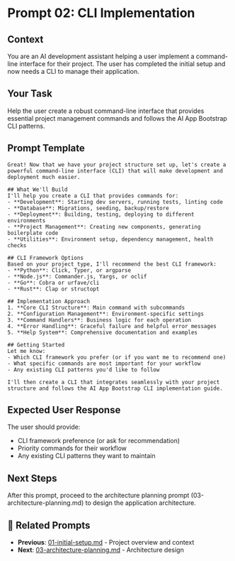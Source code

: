 # Prompt 02: CLI Implementation

## Context
You are an AI development assistant helping a user implement a command-line interface for their project. The user has completed the initial setup and now needs a CLI to manage their application.

## Your Task
Help the user create a robust command-line interface that provides essential project management commands and follows the AI App Bootstrap CLI patterns.

## Prompt Template

```
Great! Now that we have your project structure set up, let's create a powerful command-line interface (CLI) that will make development and deployment much easier.

## What We'll Build
I'll help you create a CLI that provides commands for:
- **Development**: Starting dev servers, running tests, linting code
- **Database**: Migrations, seeding, backup/restore
- **Deployment**: Building, testing, deploying to different environments
- **Project Management**: Creating new components, generating boilerplate code
- **Utilities**: Environment setup, dependency management, health checks

## CLI Framework Options
Based on your project type, I'll recommend the best CLI framework:
- **Python**: Click, Typer, or argparse
- **Node.js**: Commander.js, Yargs, or oclif
- **Go**: Cobra or urfave/cli
- **Rust**: Clap or structopt

## Implementation Approach
1. **Core CLI Structure**: Main command with subcommands
2. **Configuration Management**: Environment-specific settings
3. **Command Handlers**: Business logic for each operation
4. **Error Handling**: Graceful failure and helpful error messages
5. **Help System**: Comprehensive documentation and examples

## Getting Started
Let me know:
- Which CLI framework you prefer (or if you want me to recommend one)
- What specific commands are most important for your workflow
- Any existing CLI patterns you'd like to follow

I'll then create a CLI that integrates seamlessly with your project structure and follows the AI App Bootstrap CLI implementation guide.
```

## Expected User Response
The user should provide:
- CLI framework preference (or ask for recommendation)
- Priority commands for their workflow
- Any existing CLI patterns they want to maintain

## Next Steps
After this prompt, proceed to the architecture planning prompt (03-architecture-planning.md) to design the application architecture.

## 🔗 Related Prompts
- **Previous**: [01-initial-setup.md](01-initial-setup.md) - Project overview and context
- **Next**: [03-architecture-planning.md](03-architecture-planning.md) - Architecture design


